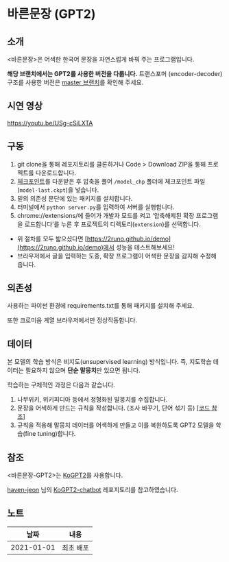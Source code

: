 # 바른문장 (GPT2)
## 소개
<바른문장>은 어색한 한국어 문장을 자연스럽게 바꿔 주는 프로그램입니다.

**해당 브랜치에서는 GPT2를 사용한 버전을 다룹니다.** 트랜스포머 (encoder-decoder) 구조를 사용한 버전은 [master 브랜치](https://github.com/2runo/korean_polisher)를 확인해 주세요.

## 시연 영상
https://youtu.be/USg-cSiLXTA

## 구동
1. git clone을 통해 레포지토리를 클론하거나 Code > Download ZIP을 통해 프로젝트를 다운로드합니다.
2. [체크포인트](https://drive.google.com/drive/folders/1Z8vvTnqH9zTjl6xQm6FT0-xTVCMRuzrN?usp=sharing)를 다운받은 후 압축을 풀어 `/model_chp` 폴더에 체크포인트 파일(`model-last.ckpt`)을 넣습니다.
3. 밑의 의존성 문단에 있는 패키지를 설치합니다.
4. 터미널에서 `python server.py`를 입력하여 서버를 실행합니다.
5. chrome://extensions/에 들어가 개발자 모드를 켜고 ‘압축해제된 확장 프로그램을 로드합니다’를 누른 후 프로젝트의 디렉토리(`extension`)를 선택합니다.
- 위 절차를 모두 밟으셨다면 [https://2runo.github.io/demo](https://2runo.github.io/demo)에서 성능을 테스트해보세요!
- 브라우저에서 글을 입력하는 도중, 확장 프로그램이 어색한 문장을 감지해 수정해 줍니다.

## 의존성
사용하는 파이썬 환경에 requirements.txt를 통해 패키지를 설치해 주세요.

또한 크로미움 계열 브라우저에서만 정상작동합니다.

## 데이터
본 모델의 학습 방식은 비지도(unsupervised learning) 방식입니다. 즉, 지도학습 데이터는 필요하지 않으며 **단순 말뭉치**만 있으면 됩니다.

학습하는 구체적인 과정은 다음과 같습니다.

1. 나무위키, 위키피디아 등에서 정형화된 말뭉치를 수집합니다.
2. 문장을 어색하게 만드는 규칙을 작성합니다. (조사 바꾸기, 단어 섞기 등) [[코드 참조](https://github.com/2runo/korean_polisher/blob/master/korean_polisher/awkfy/awkfy.py)]
3. 규칙을 적용해 말뭉치 데이터를 어색하게 만들고 이를 복원하도록 GPT2 모델을 학습(fine tuning)합니다.

## 참조
<바른문장-GPT2>는 [KoGPT2](https://github.com/SKT-AI/KoGPT2)를 사용합니다.

[haven-jeon](https://github.com/haven-jeon) 님의 [KoGPT2-chatbot](https://github.com/haven-jeon/KoGPT2-chatbot) 레포지토리를 참고하였습니다.



## 노트
|    날짜    |                   내용                    |
| :--------: | :---------------------------------------: |
| 2021-01-01 |                 최초 배포                 |

